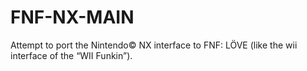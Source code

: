 # FNF-NX-MAIN
 Attempt to port the Nintendo© NX interface to FNF: LÖVE (like the wii interface of the “WII Funkin”).
